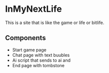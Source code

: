 # InMyNextLife
This is a site that is like the game or life or bitlife. 

## Components
- Start game page
- Chat page with text buubles
- Ai script that sends to ai and 
- End page with tombstone 

